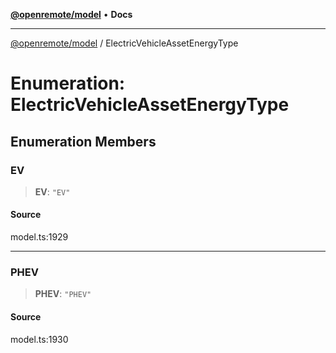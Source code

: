 [**@openremote/model**](../README.md) • **Docs**

***

[@openremote/model](../globals.md) / ElectricVehicleAssetEnergyType

# Enumeration: ElectricVehicleAssetEnergyType

## Enumeration Members

### EV

> **EV**: `"EV"`

#### Source

model.ts:1929

***

### PHEV

> **PHEV**: `"PHEV"`

#### Source

model.ts:1930
